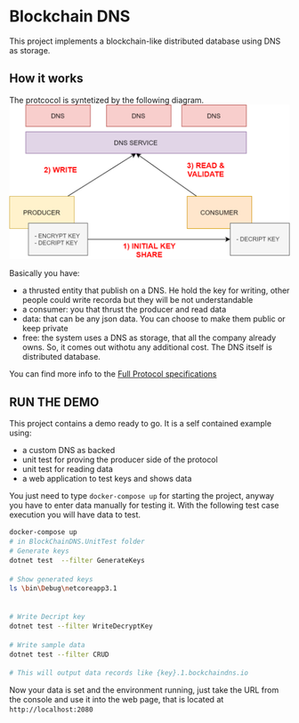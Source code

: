 # Blockchain DNS

This project implements a blockchain-like distributed database using DNS as storage.

## How it works
The protcocol is syntetized by the following diagram.
![diagram dns block chain](diagram.PNG)

Basically you have:

- a thrusted entity that publish on a DNS. He hold the key for writing, other people could write recorda but they will be not understandable
- a consumer: you that thrust the producer and read data
- data: that can be any json data. You can choose to make them public or keep private
- free: the system uses a DNS as storage, that all the company already owns. So, it comes out withotu any additional cost. The DNS itself is distributed database.

You can find more info to the [Full Protocol specifications](README.md)

## RUN THE DEMO
This project contains a demo ready to go. It is a self contained example using:

- a custom DNS as backed
- unit test for proving the producer side of the protocol
- unit test for reading data
- a web application to test keys and shows data

You just need to type `docker-compose up` for starting the project, anyway you have to enter data manually for testing it. With the following test case execution you will have data to test.

```bash
docker-compose up
# in BlockChainDNS.UnitTest folder
# Generate keys
dotnet test  --filter GenerateKeys 

# Show generated keys
ls \bin\Debug\netcoreapp3.1 


# Write Decript key
dotnet test --filter WriteDecryptKey

# Write sample data
dotnet test --filter CRUD

# This will output data records like {key}.1.bockchaindns.io

```

Now your data is set and the environment running, just take the URL from the console and use it into the web page, that is located at `http://localhost:2080`